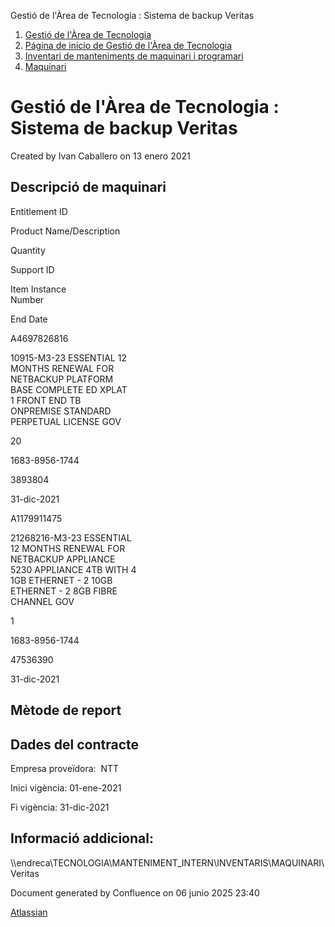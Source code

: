 Gestió de l'Àrea de Tecnologia : Sistema de backup Veritas  

1.  [Gestió de l'Àrea de Tecnologia](index.md)
2.  [Página de inicio de Gestió de l'Àrea de Tecnologia](13893786.md)
3.  [Inventari de manteniments de maquinari i programari](Inventari-de-manteniments-de-maquinari-i-programari_41520223.md)
4.  [Maquinari](Maquinari_41520225.md)

Gestió de l'Àrea de Tecnologia : Sistema de backup Veritas
==========================================================

Created by Ivan Caballero on 13 enero 2021

Descripció de maquinari
-----------------------

Entitlement ID

Product Name/Description

Quantity

Support ID

Item Instance  
Number

End Date

A4697826816

10915-M3-23 ESSENTIAL 12  
MONTHS RENEWAL FOR  
NETBACKUP PLATFORM  
BASE COMPLETE ED XPLAT  
1 FRONT END TB  
ONPREMISE STANDARD  
PERPETUAL LICENSE GOV

20

1683-8956-1744

3893804

31-dic-2021 

A1179911475

21268216-M3-23 ESSENTIAL  
12 MONTHS RENEWAL FOR  
NETBACKUP APPLIANCE  
5230 APPLIANCE 4TB WITH 4  
1GB ETHERNET - 2 10GB  
ETHERNET - 2 8GB FIBRE  
CHANNEL GOV

1

1683-8956-1744

47536390

31-dic-2021 

Mètode de report
----------------

  

Dades del contracte
-------------------

Empresa proveïdora:  NTT

Inici vigència: 01-ene-2021 

Fi vigència: 31-dic-2021 

Informació addicional:
----------------------

\\\\endreca\\TECNOLOGIA\\MANTENIMENT\_INTERN\\INVENTARIS\\MAQUINARI\\Veritas

Document generated by Confluence on 06 junio 2025 23:40

[Atlassian](http://www.atlassian.com/)